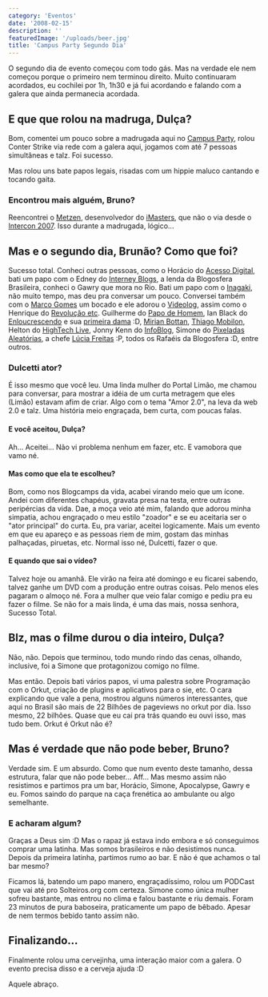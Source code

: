 ```yaml
---
category: 'Eventos'
date: '2008-02-15'
description: ''
featuredImage: '/uploads/beer.jpg'
title: 'Campus Party Segundo Dia'
---
```


O segundo dia de evento começou com todo gás. Mas na verdade ele nem começou porque o primeiro nem terminou direito. Muito continuaram acordados, eu cochilei por 1h, 1h30 e já fui acordando e falando com a galera que ainda permanecia acordada.

## E que que rolou na madruga, Dulça?

Bom, comentei um pouco sobre a madrugada aqui no [Campus Party](http://www.campus-party.com.br/), rolou Conter Strike via rede com a galera aqui, jogamos com até 7 pessoas simultâneas e talz. Foi sucesso.

Mas rolou uns bate papos legais, risadas com um hippie maluco cantando e tocando gaita.

### Encontrou mais alguém, Bruno?

Reencontrei o [Metzen](http://www.metzen.com.br/blog/), desenvolvedor do [iMasters](http://www.imasters.com.br), que não o via desde o [Intercon 2007](/retrospectiva-intercon-2007). Isso durante a madrugada, lógico...

## Mas e o segundo dia, Brunão? Como que foi?

Sucesso total. Conheci outras pessoas, como o Horácio do [Acesso Digital](http://acessodigital.net/), bati um papo com o Edney do [Interney Blogs](http://www.interney.net/), a lenda da Blogosfera Brasileira, conheci o Gawry que mora no Rio. Bati um papo com o [Inagaki](http://www.interney.net/blogs/inagaki/), não muito tempo, mas deu pra conversar um pouco. Conversei também com o [Marco Gomes](http://www.marcogomes.com/) um bocado e ele adorou o [Videolog](http://www.videolog.tv), assim como o Henrique do [Revolução etc](http://revolucao.etc.br/). Guilherme do [Papo de Homem](http://papodehomem.com.br/), Ian Black do [Enloucrescendo](http://www.interney.net/blogs/enloucrescendo/) e sua [primeira dama](http://chiqueirochique.com/) :D, [Mirian Bottan](http://substantivolatil.com/), [Thiago Mobilon](http://tecnoblog.net/), Helton do [HighTech Live](http://www.hitechlive.com.br/), Jonny Kenn do [InfoBlog](http://www.jonnyken.com/infoblog/), Simone do [Pixeladas Aleatórias](http://s1mone.net/), a chefe [Lúcia Freitas](http://www.ladybugbrazil.com/) :P, todos os Rafaéis da Blogosfera :D, entre outros.

### Dulcetti ator?

É isso mesmo que você leu. Uma linda mulher do Portal Limão, me chamou para conversar, para mostrar a idéia de um curta metragem que eles (Limão) estavam afim de criar. Algo com o tema "Amor 2.0", na leva da web 2.0 e talz. Uma história meio engraçada, bem curta, com poucas falas.

#### E você aceitou, Dulça?

Ah... Aceitei... Não vi problema nenhum em fazer, etc. E vamobora que vamo né.

#### Mas como que ela te escolheu?

Bom, como nos Blogcamps da vida, acabei virando meio que um ícone. Andei com diferentes chapéus, gravata presa na testa, entre outras peripércias da vida. Dae, a moça veio até mim, falando que adorou minha simpatia, achou engraçado o meu estilo "zoador" e se eu aceitaria ser o "ator principal" do curta. Eu, pra variar, aceitei logicamente. Mais um evento em que eu apareço e as pessoas riem de mim, gostam das minhas palhaçadas, piruetas, etc. Normal isso né, Dulcetti, fazer o que.

#### E quando que sai o vídeo?

Talvez hoje ou amanhã. Ele virão na feira até domingo e eu ficarei sabendo, talvez ganhe um DVD com a produção entre outras coisas. Pelo menos eles pagaram o almoço né. Fora a mulher que veio falar comigo e pediu pra eu fazer o filme. Se não for a mais linda, é uma das mais, nossa senhora, Sucesso Total.

## Blz, mas o filme durou o dia inteiro, Dulça?

Não, não. Depois que terminou, todo mundo rindo das cenas, olhando, inclusive, foi a Simone que protagonizou comigo no filme.

Mas então. Depois bati vários papos, vi uma palestra sobre Programação com o Orkut, criação de plugins e aplicativos para o sie, etc. O cara explicando que vale a pena, mostrou alguns números interessantes, que aqui no Brasil são mais de 22 Bilhões de pageviews no orkut por dia. Isso mesmo, 22 bilhões. Quase que eu cai pra trás quando eu ouvi isso, mas tudo bem. Orkut é Orkut não é?

## Mas é verdade que não pode beber, Bruno?

Verdade sim. E um absurdo. Como que num evento deste tamanho, dessa estrutura, falar que não pode beber... Aff... Mas mesmo assim não resistimos e partimos pra um bar, Horácio, Simone, Apocalypse, Gawry e eu. Fomos saindo do parque na caça frenética ao ambulante ou algo semelhante.

### E acharam algum?

Graças a Deus sim :D Mas o rapaz já estava indo embora e só conseguimos comprar uma latinha. Mas somos brasileiros e não desistimos nunca. Depois da primeira latinha, partimos rumo ao bar. E não é que achamos o tal bar mesmo?

Ficamos lá, batendo um papo manero, engraçadíssimo, rolou um PODCast que vai até pro Solteiros.org com certeza. Simone como única mulher sofreu bastante, mas entrou no clima e falou bastante e riu demais. Foram 23 minutos de pura baboseira, praticamente um papo de bêbado. Apesar de nem termos bebido tanto assim não.

## Finalizando...

Finalmente rolou uma cervejinha, uma interação maior com a galera. O evento precisa disso e a cerveja ajuda :D

Aquele abraço.
